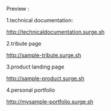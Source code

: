 Preview :

1.technical documentation:

http://technicaldocumentation.surge.sh 

2.tribute page 

http://sample-tribute.surge.sh 

3.product landing page

http://sample-product.surge.sh  

4.personal portfolio

http://mysample-portfolio.surge.sh
